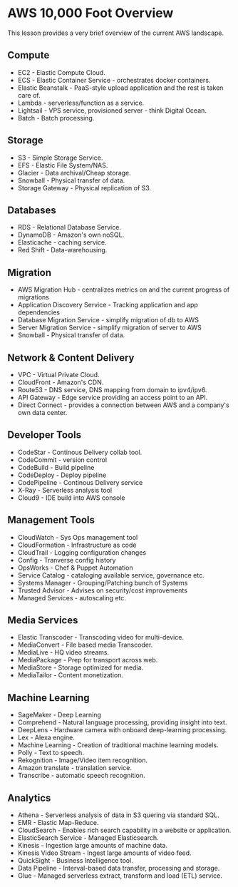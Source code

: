 # AWS 10,000 Foot Overview

This lesson provides a very brief overview of the current AWS landscape.


## Compute
* EC2 - Elastic Compute Cloud.
* ECS - Elastic Container Service - orchestrates docker containers.
* Elastic Beanstalk - PaaS-style upload application and the rest is taken care of.
* Lambda - serverless/function as a service.
* Lightsail - VPS service, provisioned server - think Digital Ocean.
* Batch - Batch processing.

## Storage
* S3 - Simple Storage Service.
* EFS - Elastic File System/NAS.
* Glacier - Data archival/Cheap storage.
* Snowball - Physical transfer of data.
* Storage Gateway - Physical replication of S3.

## Databases
* RDS - Relational Database Service.
* DynamoDB - Amazon's own noSQL.
* Elasticache - caching service.
* Red Shift - Data-warehousing.

## Migration
* AWS Migration Hub - centralizes metrics on and the current progress of migrations
* Application Discovery Service - Tracking application and app dependencies
* Database Migration Service - simplify migration of db to AWS
* Server Migration Service - simplify migration of server to AWS
* Snowball - Physical transfer of data.

## Network & Content Delivery
* VPC - Virtual Private Cloud.
* CloudFront - Amazon's CDN.
* Route53 - DNS service, DNS mapping from domain to ipv4/ipv6.
* API Gateway - Edge service providing an access point to an API.
* Direct Connect - provides a connection between AWS and a company's own data center.


## Developer Tools
* CodeStar - Continous Delivery collab tool.
* CodeCommit - version control
* CodeBuild - Build pipeline
* CodeDeploy - Deploy pipeline
* CodePipeline - Continous Delivery service
* X-Ray - Serverless analysis tool
* Cloud9 - IDE build into AWS console

## Management Tools
* CloudWatch - Sys Ops management tool
* CloudFormation - Infrastructure as code
* CloudTrail - Logging configuration changes
* Config - Tranverse config history
* OpsWorks - Chef & Puppet Automation
* Service Catalog - cataloging available service, governance etc.
* Systems Manager - Grouping/Patching bunch of Systems
* Trusted Advisor - Advises on security/cost improvements
* Managed Services - autoscaling etc.

## Media Services
* Elastic Transcoder - Transcoding video for multi-device.
* MediaConvert - File based media Transcoder.
* MediaLive - HQ video streams.
* MediaPackage - Prep for transport across web.
* MediaStore - Storage optimized for media.
* MediaTailor - Content monetization.

## Machine Learning
* SageMaker - Deep Learning
* Comprehend - Natural language processing, providing insight into text.
* DeepLens - Hardware camera with onboard deep-learning processing.
* Lex - Alexa engine.
* Machine Learning - Creation of traditional machine learning models.
* Polly - Text to speech.
* Rekognition - Image/Video item recognition.
* Amazon translate - translation service.
* Transcribe - automatic speech recognition.

## Analytics
* Athena - Serverless analysis of data in S3 quering via standard SQL.
* EMR - Elastic Map-Reduce.
* CloudSearch - Enables rich search capability in a website or application.
* ElasticSearch Service - Managed Elasticsearch.
* Kinesis - Ingestion large amounts of machine data.
* Kinesis Video Stream - Ingest large amounts of video feed.
* QuickSight - Business Intelligence tool.
* Data Pipeline - Interval-based data transfer, processing and storage.
* Glue - Managed serverless extract, transform and load (ETL) service.